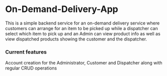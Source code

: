 # On-Demand-Delivery-App
This is a simple backend service for an on-demand delivery service where customers can arrange for an item to be picked up while a dispatcher can select which item to pick up and an Admin can view product info as well as view dispatched products showing the customer and the dispatcher.

### Current features
Account creation for the Administrator, Customer and Dispatcher along with regular CRUD operations
